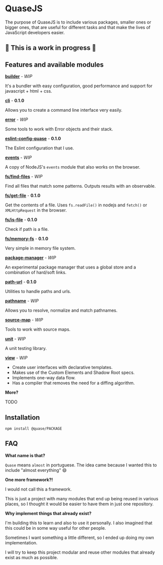 # QuaseJS

<!--[Documentation](/docs) | [Install](#installation)-->

The purpose of QuaseJS is to include various packages, smaller ones or bigger ones, that are useful for different tasks and that make the lives of JavaScript developers easier.

## :construction: This is a work in progress :construction:

## Features and available modules

**[builder](packages/builder)** - *WIP*

It's a bundler with easy configuration, good performance and support for javascript + html + css.

**[cli](packages/cli)** - **0.1.0**

Allows you to create a command line interface very easily.

**[error](packages/error)** - *WIP*

Some tools to work with Error objects and their stack.

**[eslint-config-quase](packages/eslint-config-quase)** - **0.1.0**

The Eslint configuration that I use.

**[events](packages/events)** - *WIP*

A copy of NodeJS's `events` module that also works on the browser.

**[fs/find-files](packages/fs/find-files)** - *WIP*

Find all files that match some patterns. Outputs results with an observable.

**[fs/get-file](packages/fs/get-file)** - **0.1.0**

Get the contents of a file. Uses `fs.readFile()` in nodejs and `fetch()` or `XMLHttpRequest` in the browser.

**[fs/is-file](packages/fs/is-file)** - **0.1.0**

Check if path is a file.

**[fs/memory-fs](packages/fs/memory-fs)** - **0.1.0**

Very simple in memory file system.

**[package-manager](packages/package-manager)** - *WIP*

An experimental package manager that uses a global store and a combination of hard/soft links.

**[path-url](packages/path-url)** - **0.1.0**

Utilities to handle paths and urls.

**[pathname](packages/pathname)** - *WIP*

Allows you to resolve, normalize and match pathnames.

**[source-map](packages/source-map)** - *WIP*

Tools to work with source maps.

**[unit](packages/unit)** - *WIP*

A unit testing library.

**[view](packages/view)** - *WIP*

- Create user interfaces with declarative templates.
- Makes use of the Custom Elements and Shadow Root specs.
- Implements one-way data flow.
- Has a compiler that removes the need for a diffing algorithm.

**More?**

TODO

## Installation

````
npm install @quase/PACKAGE
````

## FAQ

**What name is that?**

`Quase` means `almost` in portuguese. The idea came because I wanted this to include "almost everything" :smile:

**One more framework?!**

I would not call this a framework.

This is just a project with many modules that end up being reused in various places, so I thought it would be easier to have them in just one repository.

**Why implement things that already exist?**

I'm building this to learn and also to use it personally. I also imagined that this could be in some way useful for other people.

Sometimes I want something a little different, so I ended up doing my own implementation.

I will try to keep this project modular and reuse other modules that already exist as much as possible.
